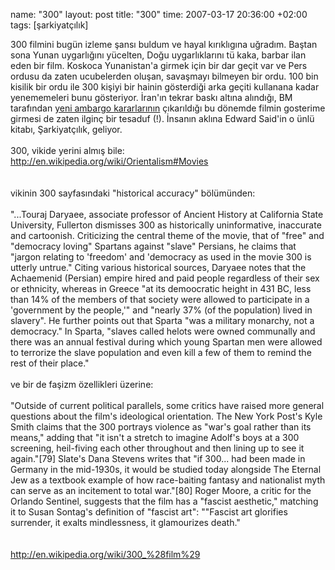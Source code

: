 name: "300"
layout: post
title: "300"
time: 2007-03-17 20:36:00 +02:00
tags: [şarkiyatçılık]

300 filmini bugün izleme şansı buldum ve hayal kırıklıgına uğradım. Baştan sona Yunan uygarlığını yücelten, Doğu uygarlıklarını tü kaka, barbar ilan eden bir film. Koskoca Yunanistan'a girmek için bir dar geçit var ve Pers ordusu da zaten ucubelerden oluşan, savaşmayı bilmeyen bir ordu. 100 bin kisilik bir ordu ile 300 kişiyi bir hainin gösterdiği arka geçiti kullanana kadar yenememeleri bunu gösteriyor. İran'ın tekrar baskı altına alındığı, BM tarafından <a href="http://www.milliyet.com.tr/2007/03/17/dunya/adun.html">yeni ambargo kararlarının</a> çıkarıldığı bu dönemde filmin gosterime girmesi de zaten ilginç bir tesaduf (!). İnsanın aklına Edward Said'in o ünlü kitabı, Şarkiyatçılık, geliyor. <br /><br />300, vikide yerini almış bile:<br /><a href="http://en.wikipedia.org/wiki/Orientalism#Movies">http://en.wikipedia.org/wiki/Orientalism#Movies</a><br /><br /><br />vikinin 300 sayfasındaki "historical accuracy" bölümünden:<br /><br />"...Touraj Daryaee, associate professor of Ancient History at California State University, Fullerton dismisses 300 as historically uninformative, inaccurate and cartoonish. Criticizing the central theme of the movie, that of "free" and "democracy loving" Spartans against "slave" Persians, he claims that "jargon relating to 'freedom' and 'democracy as used in the movie 300 is utterly untrue." Citing various historical sources, Daryaee notes that the Achaemenid (Persian) empire hired and paid people regardless of their sex or ethnicity, whereas in Greece "at its demoocratic height in 431 BC, less than 14% of the members of that society were allowed to participate in a 'government by the people,'" and "nearly 37% (of the population) lived in slavery". He further points out that Sparta "was a military monarchy, not a democracy." In Sparta, "slaves called helots were owned communally and there was an annual festival during which young Spartan men were allowed to terrorize the slave population and even kill a few of them to remind the rest of their place."<br /><br />ve bir de faşizm özellikleri üzerine:<br /><br />"Outside of current political parallels, some critics have raised more general questions about the film's ideological orientation. The New York Post's Kyle Smith claims that the 300 portrays violence as "war's goal rather than its means," adding that "it isn't a stretch to imagine Adolf's boys at a 300 screening, heil-fiving each other throughout and then lining up to see it again."[79] Slate's Dana Stevens writes that "if 300... had been made in Germany in the mid-1930s, it would be studied today alongside The Eternal Jew as a textbook example of how race-baiting fantasy and nationalist myth can serve as an incitement to total war."[80] Roger Moore, a critic for the Orlando Sentinel, suggests that the film has a "fascist aesthetic," matching it to Susan Sontag's definition of "fascist art": ""Fascist art glorifies surrender, it exalts mindlessness, it glamourizes death."<br /><br /><br /><a href="http://en.wikipedia.org/wiki/300_%28film%29">http://en.wikipedia.org/wiki/300_%28film%29</a>
